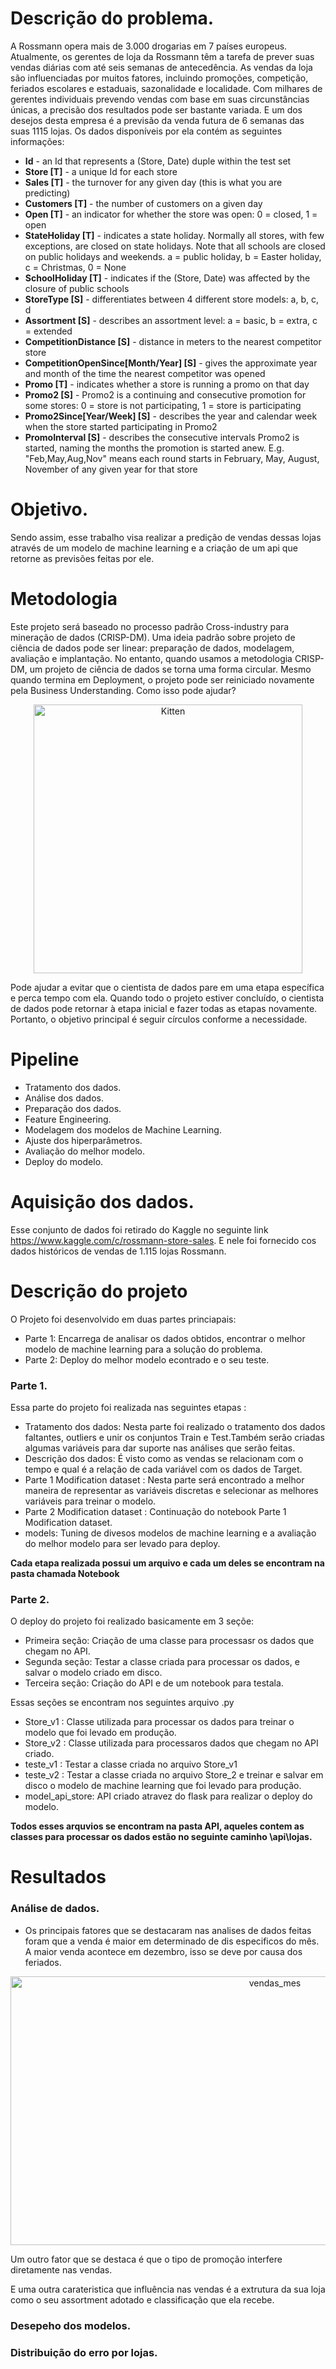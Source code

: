 # Descrição do problema.
 
A Rossmann opera mais de 3.000 drogarias em 7 países europeus. Atualmente, os gerentes de loja da Rossmann têm a tarefa de prever suas vendas diárias com até seis semanas de antecedência. As vendas da loja são influenciadas por muitos fatores, incluindo promoções, competição, feriados escolares e estaduais, sazonalidade e localidade. Com milhares de gerentes individuais prevendo vendas com base em suas circunstâncias únicas, a precisão dos resultados pode ser bastante variada. E um dos desejos desta empresa é a previsão da venda futura de 6 semanas das suas 1115 lojas. Os dados disponíveis por ela contém as seguintes informações: 
 
* **Id** - an Id that represents a (Store, Date) duple within the test set
* **Store [T]** - a unique Id for each store
* **Sales [T]** - the turnover for any given day (this is what you are predicting)
* **Customers [T]** - the number of customers on a given day
* **Open [T]** - an indicator for whether the store was open: 0 = closed, 1 = open
* **StateHoliday [T]** - indicates a state holiday. Normally all stores, with few exceptions, are closed on state holidays. Note that all schools are closed on public holidays and weekends. a = public holiday, b = Easter holiday, c = Christmas, 0 = None
* **SchoolHoliday [T]** - indicates if the (Store, Date) was affected by the closure of public schools
* **StoreType [S]** - differentiates between 4 different store models: a, b, c, d
* **Assortment [S]** - describes an assortment level: a = basic, b = extra, c = extended
* **CompetitionDistance [S]** - distance in meters to the nearest competitor store
* **CompetitionOpenSince[Month/Year] [S]** - gives the approximate year and month of the time the nearest competitor was opened
* **Promo [T]** - indicates whether a store is running a promo on that day
* **Promo2 [S]** - Promo2 is a continuing and consecutive promotion for some stores: 0 = store is not participating, 1 = store is participating
* **Promo2Since[Year/Week] [S]** - describes the year and calendar week when the store started participating in Promo2
* **PromoInterval [S]** - describes the consecutive intervals Promo2 is started, naming the months the promotion is started anew. E.g. "Feb,May,Aug,Nov" means each round starts in February, May, August, November of any given year for that store
 
# Objetivo.
 
Sendo assim, esse trabalho visa realizar a predição de vendas dessas lojas através de um modelo de machine learning e a criação de um api que retorne as previsões feitas por ele.  
 
# Metodologia
 
Este projeto será baseado no processo padrão Cross-industry para mineração de dados (CRISP-DM). Uma ideia padrão sobre projeto de ciência de dados pode ser linear: preparação de dados, modelagem, avaliação e implantação. No entanto, quando usamos a metodologia CRISP-DM, um projeto de ciência de dados se torna uma forma circular. Mesmo quando termina em Deployment, o projeto pode ser reiniciado novamente pela Business Understanding. Como isso pode ajudar?
 
 
<p align="center">
    <img src="https://upload.wikimedia.org/wikipedia/commons/b/b9/CRISP-DM_Process_Diagram.png" alt="Kitten" title="A cute kitten" width="430" height="430" />
</p>
 
Pode ajudar a evitar que o cientista de dados pare em uma etapa específica e perca tempo com ela. Quando todo o projeto estiver concluído, o cientista de dados pode retornar à etapa inicial e fazer todas as etapas novamente. Portanto, o objetivo principal é seguir círculos conforme a necessidade. 
 
# Pipeline
 
* Tratamento dos dados.
* Análise dos dados.
* Preparação dos dados.
* Feature Engineering.
* Modelagem dos modelos de Machine Learning.
* Ajuste dos hiperparâmetros.
* Avaliação do melhor modelo. 
* Deploy do modelo.
 
# Aquisição dos dados.
 
Esse conjunto de dados foi retirado do Kaggle no seguinte link https://www.kaggle.com/c/rossmann-store-sales. E nele foi fornecido cos dados históricos de vendas de 1.115 lojas Rossmann. 
 
# Descrição do projeto

O Projeto foi desenvolvido em duas partes princiapais:

* Parte 1: Encarrega de analisar os dados obtidos, encontrar o melhor modelo de machine learning para a solução do problema.
* Parte 2: Deploy do melhor modelo econtrado e o seu teste. 

 
### Parte 1.
Essa parte do projeto foi realizada nas seguintes etapas :
* Tratamento dos dados: Nesta parte foi realizado o tratamento dos dados faltantes, outliers e unir os conjuntos Train e Test.Também serão criadas algumas variáveis para dar suporte nas análises que serão feitas.
* Descrição dos dados: É visto como as vendas se relacionam com o tempo e qual é a relação de cada variável com os dados de Target.
* Parte 1 Modification dataset : Nesta parte será encontrado a melhor maneira de representar as variáveis discretas e selecionar as melhores variáveis para treinar o modelo.
* Parte 2 Modification dataset : Continuação do notebook Parte 1 Modification dataset.
* models: Tuning de divesos modelos de machine learning e a avaliação do melhor modelo para ser levado para deploy.
 
**Cada etapa realizada possui um arquivo e cada um deles se encontram na pasta chamada Notebook**
 
### Parte 2.

O deploy do projeto foi realizado basicamente em 3 seçõe:
* Primeira seção: Criação de uma classe para processasr os dados que chegam no API.
* Segunda seção: Testar a classe criada para processar os dados, e salvar o modelo criado em disco.
* Terceira seção: Criação do API e de um notebook para testala.

Essas seções se encontram nos seguintes arquivo .py

* Store_v1 : Classe utilizada para processar os dados para treinar o modelo que foi levado em produção.
* Store_v2 : Classe utilizada para processaros dados que chegam no API criado.
* teste_v1 : Testar a classe criada no arquivo Store_v1
* teste_v2 : Testar a classe criada no arquivo Store_2 e treinar e salvar em disco o modelo de machine learning que foi levado para produção.
* model_api_store: API criado atravez do flask para realizar o deploy do modelo.

**Todos esses arquvios se encontram na pasta API, aqueles contem as classes para processar os dados estão no seguinte caminho \api\lojas.**

# Resultados 

### Análise de dados.

* Os principais fatores que se destacaram nas analises de dados feitas foram que a venda é maior em determinado de dis especificos do mês. A maior venda acontece em dezembro, isso se deve por causa dos feriados.

<p align="center">
    <img src="https://user-images.githubusercontent.com/28810281/166516530-45b9e2fe-222b-4162-b888-243ba75edf66.png" alt="vendas_mes" title="vendas_mes" width="830" height="430" />
</p>

Um outro fator que se destaca é que o tipo de promoção interfere diretamente nas vendas.

E uma outra carateristica que influência nas vendas é a extrutura da sua loja como o seu assortment adotado e classificação que ela recebe.

### Desepeho dos modelos.


### Distribuição do erro por lojas.


 
 
 
 
 
 
 
 
 
